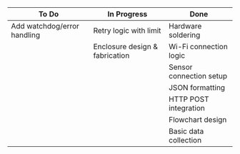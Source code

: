 | **To Do**                        | **In Progress**                     | **Done**                         |
|----------------------------------|-------------------------------------|----------------------------------|
| Add watchdog/error handling      | Retry logic with limit              | Hardware soldering               |
|                                  | Enclosure design & fabrication      | Wi-Fi connection logic           |
|                                  |                                     | Sensor connection setup          |
|                                  |                                     | JSON formatting                  |
|                                  |                                     | HTTP POST integration            |
|                                  |                                     | Flowchart design                 |
|                                  |                                     | Basic data collection            |
